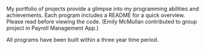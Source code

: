 My portfolio of projects provide a glimpse into my programming abilities and achievements. Each program includes a README for a quick overview. Please read before viewing the code. (Emily McMullan contributed to group project in Payroll Management App.)

All programs have been built within a three year time period.
